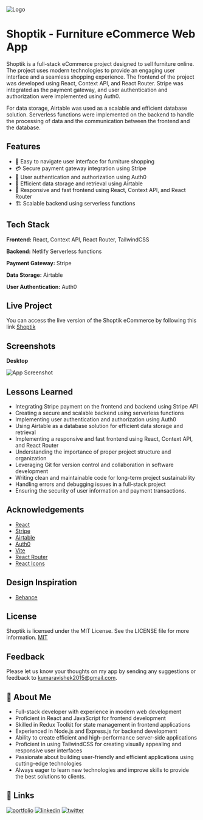 
![Logo](https://res.cloudinary.com/die12ywpb/image/upload/v1677599870/Minimalist_Brown_Music_Logo_Instagram_f_h0utlr.png)


# Shoptik - Furniture eCommerce Web App
Shoptik is a full-stack eCommerce project designed to sell furniture online. The project uses modern technologies to provide an engaging user interface and a seamless shopping experience. The frontend of the project was developed using React, Context API, and React Router. Stripe was integrated as the payment gateway, and user authentication and authorization were implemented using Auth0.

For data storage, Airtable was used as a scalable and efficient database solution. Serverless functions were implemented on the backend to handle the processing of data and the communication between the frontend and the database.


## Features

- 📱 Easy to navigate user interface for furniture shopping
- 💳 Secure payment gateway integration using Stripe 
- 🔐 User authentication and authorization using Auth0 
- 📝 Efficient data storage and retrieval using Airtable 
- 📲 Responsive and fast frontend using React, Context API, and React Router
- 🏗️ Scalable backend using serverless functions


## Tech Stack

**Frontend:** React, Context API, React Router, TailwindCSS

**Backend:** Netlify Serverless functions

**Payment Gateway:** Stripe

**Data Storage:** Airtable

**User Authentication:** Auth0
## Live Project

You can access the live version of the Shoptik eCommerce by following this link [Shoptik](https://shoptik.netlify.app)


## Screenshots

**Desktop**

![App Screenshot](https://res.cloudinary.com/die12ywpb/image/upload/v1677599343/screencapture-shoptik-netlify-app-2023-02-28-21_14_57_io0yvv.png)
## Lessons Learned

- Integrating Stripe payment on the frontend and backend using Stripe API
- Creating a secure and scalable backend using serverless functions
- Implementing user authentication and authorization using Auth0
- Using Airtable as a database solution for efficient data storage and retrieval
- Implementing a responsive and fast frontend using React, Context API, and React Router
- Understanding the importance of proper project structure and organization
- Leveraging Git for version control and collaboration in software development
- Writing clean and maintainable code for long-term project sustainability
- Handling errors and debugging issues in a full-stack project
- Ensuring the security of user information and payment transactions.


## Acknowledgements
- [React](https://beta.reactjs.org/)
- [Stripe](https://stripe.com/docs)
- [Airtable](https://airtable.com/developers/web/api/introduction)
- [Auth0](https://auth0.com/docs)
- [Vite](https://vitejs.dev/)
- [React Router](https://reactrouter.com/en/main)
- [React Icons](https://react-icons.github.io/react-icons)


## Design Inspiration
- [Behance](https://www.behance.net/gallery/85274215/Furniture-e-Commerce-Website-Landing-Page-Exploration)

## License
Shoptik is licensed under the MIT License. See the LICENSE file for more information.
[MIT](LICENSE)



## Feedback

Please let us know your thoughts on my app by sending any suggestions or feedback to kumaravishek2015@gmail.com.


## 🚀 About Me
- Full-stack developer with experience in modern web development
- Proficient in React and JavaScript for frontend development
- Skilled in Redux Toolkit for state management in frontend applications
- Experienced in Node.js and Express.js for backend development
- Ability to create efficient and high-performance server-side applications
- Proficient in using TailwindCSS for creating visually appealing and responsive user interfaces
- Passionate about building user-friendly and efficient applications using cutting-edge technologies
- Always eager to learn new technologies and improve skills to provide the best solutions to clients.


## 🔗 Links
[![portfolio](https://img.shields.io/badge/my_portfolio-000?style=for-the-badge&logo=ko-fi&logoColor=white)](https://abhisheksangwan-github-io.vercel.app/)
[![linkedin](https://img.shields.io/badge/linkedin-0A66C2?style=for-the-badge&logo=linkedin&logoColor=white)](https://www.linkedin.com/in/abhishek-sangwan/)
[![twitter](https://img.shields.io/badge/twitter-1DA1F2?style=for-the-badge&logo=twitter&logoColor=white)](https://twitter.com/AbhishekSangwn)

